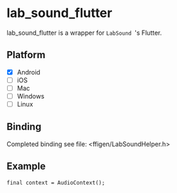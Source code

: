 # lab_sound_flutter

lab_sound_flutter is a wrapper for `LabSound `'s Flutter.

## Platform
* [x] Android
* [ ] iOS
* [ ] Mac
* [ ] Windows
* [ ] Linux

## Binding
Completed binding see file: <ffigen/LabSoundHelper.h>

## Example
```
final context = AudioContext();

```


<!-- * [x] AnalyserNode
    * [x] setFftSize
    * [x] fftSize
    * [x] frequencyBinCount
    * [x] setMinDecibels
    * [x] minDecibels
    * [x] setMaxDecibels
    * [x] maxDecibels
    * [x] setSmoothingTimeConstant
    * [x] smoothingTimeConstant
    * [x] getFloatFrequencyData
    * [x] getByteFrequencyData
    * [x] getFloatTimeDomainData
    * [x] getByteTimeDomainData
* [ ] AudioBasicInspectorNode
* [ ] AudioBasicProcessorNode
* [ ] AudioBus
    * [ ] void setChannelMemory(int channelIndex, float * storage, int length);
    * [x] int numberOfChannels() const
    * [ ] AudioChannel * channel(int channel) 
    * [ ] AudioChannel * channelByType(Channel type);
    * [ ] const AudioChannel * channelByType(Channel type);
    * [x] int length()
    * [ ] void resizeSmaller(int newLength)
    * [x] float sampleRate()
    * [x] void setSampleRate(float sampleRate)
    * [x] void zero();
    * [x] void clearSilentFlag()
    * [x] bool isSilent()
    * [ ] bool topologyMatches(const AudioBus & sourceBus)
    * [x] void scale(float scale)
    * [x] void reset()
    * [ ] void copyFrom(const AudioBus & sourceBus, ChannelInterpretation = ChannelInterpretation::Speakers)
    * [ ] void sumFrom(const AudioBus & sourceBus, ChannelInterpretation = ChannelInterpretation::Speakers)
    * [ ] void copyWithGainFrom(const AudioBus & sourceBus, float * lastMixGain, float targetGain)
    * [ ] void copyWithSampleAccurateGainValuesFrom(const AudioBus & sourceBus, float * gainValues, int numberOfGainValues);
    * [ ] float maxAbsValue()
    * [ ] void normalize()
    * [x] bool isFirstTime()
    * [ ] static std::unique_ptr<AudioBus> createBufferFromRange(const AudioBus * sourceBus, int startFrame, int endFrame)
    * [ ] static std::unique_ptr<AudioBus> createBySampleRateConverting(const AudioBus * sourceBus, bool mixToMono, float newSampleRate)
    * [ ] static std::unique_ptr<AudioBus> createByMixingToMono(const AudioBus * sourceBus)
    * [ ] static std::unique_ptr<AudioBus> createByCloning(const AudioBus * sourceBus);
* [ ] AudioChannel
* [ ] AudioContext
* [ ] AudioDevice
* [ ] AudioHardwareDeviceNode
* [ ] AudioHardwareInputNode
* [ ] AudioListener
* [ ] AudioNode
    * [ ] AudioNodeScheduler
        * [ ] void start(double when);
        * [ ] void stop(double when);
        * [ ] void finish(ContextRenderLock&);
        * [ ] void reset();
        * [ ] SchedulingState playbackState();
        * [ ] bool hasFinished();
        * [ ] bool update(ContextRenderLock&, int epoch_length);
    * [x] AudioNode
        * [x] virtual const char* name()
        * [x] virtual void reset(ContextRenderLock &)
        * [ ] virtual double tailTime(ContextRenderLock & r)
        * [ ] virtual double latencyTime(ContextRenderLock & r)
        * [x] virtual bool isScheduledNode()
        * [x] virtual void initialize();
        * [x] virtual void uninitialize();
        * [x] bool isInitialized();
        * [ ] void addInput(ContextGraphLock&, std::unique_ptr<AudioNodeInput> input);
        * [ ] void addOutput(ContextGraphLock&, std::unique_ptr<AudioNodeOutput> output);
        * [x] int numberOfInputs() const { return static_cast<int>(m_inputs.size()); }
        * [x] int numberOfOutputs() const { return static_cast<int>(m_outputs.size()); }
        * [ ] std::shared_ptr<AudioNodeInput> input(int index);
        * [ ] std::shared_ptr<AudioNodeOutput> output(int index);
        * [ ] std::shared_ptr<AudioNodeOutput> output(char const* const str);
        * [ ] void processIfNecessary(ContextRenderLock & r, int bufferSize);
        * [ ] virtual void checkNumberOfChannelsForInput(ContextRenderLock &, AudioNodeInput *);
        * [ ] virtual void conformChannelCounts();
        * [ ] virtual bool propagatesSilence(ContextRenderLock & r) const;

    bool inputsAreSilent(ContextRenderLock &);
    void silenceOutputs(ContextRenderLock &);
    void unsilenceOutputs(ContextRenderLock &);

    int channelCount();
    void setChannelCount(ContextGraphLock & g, int channelCount);

    ChannelCountMode channelCountMode() const { return m_channelCountMode; }
    void setChannelCountMode(ContextGraphLock & g, ChannelCountMode mode);

    ChannelInterpretation channelInterpretation() const { return m_channelInterpretation; }
    void setChannelInterpretation(ChannelInterpretation interpretation) { m_channelInterpretation = interpretation; }
* [ ] AudioNodeInput
* [ ] AudioNodeOutput
* [ ] AudioParam
* [ ] AudioParamTimeline
* [ ] AudioSummingJunction
* [ ] BiquadFilterNode
* [ ] ChannelMergerNode
* [ ] ChannelSplitterNode
* [ ] ConvolverNode
* [ ] DelayNode
* [ ] DynamicsCompressorNode
* [ ] GainNode
* [ ] NullDeviceNode
* [ ] OscillatorNode
* [ ] PannerNode
* [ ] RealtimeAnalyser
* [x] SampledAudioNode
    * [x] void setBus(ContextRenderLock&, std::shared_ptr<AudioBus> sourceBus)
    * [ ] std::shared_ptr<AudioBus> getBus()
    * [x] void schedule(float relative_when)
    * [x] void schedule(float relative_when, int loopCount)
    * [x] void schedule(float relative_when, float grainOffset, int loopCount)
    * [x] void schedule(float relative_when, float grainOffset, float * [ ] grainDuration, int loopCount)
    * [x] void start(float abs_when)
    * [x] void start(float abs_when, int loopCount)
    * [x] void start(float abs_when, float grainOffset, int loopCount)
    * [x] void start(float abs_when, float grainOffset, float grainDuration, int loopCount)
    * [x] void clearSchedules()
    * [x] std::shared_ptr<AudioParam> playbackRate()
    * [x] std::shared_ptr<AudioParam> detune()
    * [x] std::shared_ptr<AudioParam> dopplerRate()
    * [x] int32_t getCursor() const;
* [ ] StereoPannerNode
* [ ] WaveShaperNode
* [ ] WaveTable -->